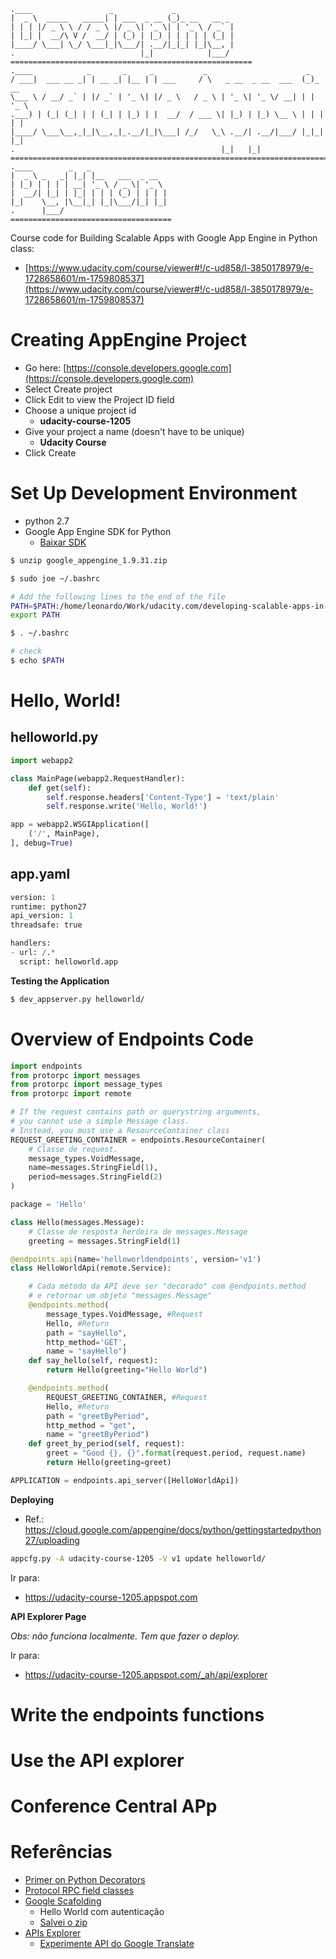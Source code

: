     .____                 _             _             
    |  _ \  _____   _____| | ___  _ __ (_)_ __   __ _
    | | | |/ _ \ \ / / _ \ |/ _ \| '_ \| | '_ \ / _` |
    | |_| |  __/\ V /  __/ | (_) | |_) | | | | | (_| |
    |____/ \___| \_/ \___|_|\___/| .__/|_|_| |_|\__, |
    .                            |_|            |___/
    ======================================================
    .____            _       _     _           _                      _       
    / ___|  ___ __ _| | __ _| |__ | | ___     / \   _ __  _ __  ___  (_)_ __  
    \___ \ / __/ _` | |/ _` | '_ \| |/ _ \   / _ \ | '_ \| '_ \/ __| | | '_ \
    .___) | (_| (_| | | (_| | |_) | |  __/  / ___ \| |_) | |_) \__ \ | | | | |
    |____/ \___\__,_|_|\__,_|_.__/|_|\___| /_/   \_\ .__/| .__/|___/ |_|_| |_|
    .                                              |_|   |_|                  
    ===========================================================================
    .____        _   _                 
    |  _ \ _   _| |_| |__   ___  _ __  
    | |_) | | | | __| '_ \ / _ \| '_ \
    |  __/| |_| | |_| | | | (_) | | | |
    |_|    \__, |\__|_| |_|\___/|_| |_|
    .      |___/                       
    ====================================

Course code for Building Scalable Apps with Google App Engine in Python class:
- [https://www.udacity.com/course/viewer#!/c-ud858/l-3850178979/e-1728658601/m-1759808537](https://www.udacity.com/course/viewer#!/c-ud858/l-3850178979/e-1728658601/m-1759808537)

# Creating AppEngine Project

- Go here: [https://console.developers.google.com](https://console.developers.google.com)
- Select Create project
- Click Edit to view the Project ID field
- Choose a unique project id
    - **udacity-course-1205**
- Give your project a name (doesn't have to be unique)
    - **Udacity Course**
- Click Create

# Set Up Development Environment
- python 2.7
- Google App Engine SDK for Python
    - [Baixar SDK](https://cloud.google.com/appengine/downloads#Google_App_Engine_SDK_for_Python)

```bash
$ unzip google_appengine_1.9.31.zip
```

```bash
$ sudo joe ~/.bashrc

# Add the following lines to the end of the file
PATH=$PATH:/home/leonardo/Work/udacity.com/developing-scalable-apps-in-python/google_appengine/
export PATH

$ . ~/.bashrc

# check
$ echo $PATH
```

# Hello, World!

## helloworld.py

```python
import webapp2

class MainPage(webapp2.RequestHandler):
    def get(self):
        self.response.headers['Content-Type'] = 'text/plain'
        self.response.write('Hello, World!')

app = webapp2.WSGIApplication([
    ('/', MainPage),
], debug=True)
```

## app.yaml

```python
version: 1
runtime: python27
api_version: 1
threadsafe: true

handlers:
- url: /.*
  script: helloworld.app
```
**Testing the Application**
```bash
$ dev_appserver.py helloworld/
```

# Overview of Endpoints Code

```python
import endpoints
from protorpc import messages
from protorpc import message_types
from protorpc import remote

# If the request contains path or querystring arguments,
# you cannot use a simple Message class.
# Instead, you must use a ResourceContainer class
REQUEST_GREETING_CONTAINER = endpoints.ResourceContainer(
    # Classe de request.
    message_types.VoidMessage,
    name=messages.StringField(1),
    period=messages.StringField(2)
)

package = 'Hello'

class Hello(messages.Message):
    # Classe de resposta herdeira de messages.Message
    greeting = messages.StringField(1)

@endpoints.api(name='helloworldendpoints', version='v1')
class HelloWorldApi(remote.Service):

    # Cada método da API deve ser "decorado" com @endpoints.method
    # e retornar um objeto "messages.Message"
    @endpoints.method(
        message_types.VoidMessage, #Request
        Hello, #Return
        path = "sayHello",
        http_method='GET',
        name = "sayHello")
    def say_hello(self, request):
        return Hello(greeting="Hello World")

    @endpoints.method(
        REQUEST_GREETING_CONTAINER, #Request
        Hello, #Return
        path = "greetByPeriod",
        http_method = "get",
        name = "greetByPeriod")
    def greet_by_period(self, request):
        greet = "Good {}, {}".format(request.period, request.name)
        return Hello(greeting=greet)

APPLICATION = endpoints.api_server([HelloWorldApi])
```

**Deploying**

- Ref.: https://cloud.google.com/appengine/docs/python/gettingstartedpython27/uploading

```bash
appcfg.py -A udacity-course-1205 -V v1 update helloworld/
```

Ir para:
* https://udacity-course-1205.appspot.com

**API Explorer Page**

*Obs: não funciona localmente. Tem que fazer o deploy.*

Ir para:
- https://udacity-course-1205.appspot.com/_ah/api/explorer


# Write the endpoints functions

# Use the API explorer

# Conference Central APp

# Referências

- [Primer on Python Decorators](https://realpython.com/blog/python/primer-on-python-decorators/)
- [Protocol RPC field classes](https://cloud.google.com/appengine/docs/python/tools/protorpc/messages/fieldclasses)
- [Google Scafolding](https://github.com/googlearchive/appengine-endpoints-helloendpoints-python)
    - Hello World com autenticação
    - [Salvei o zip](appengine-endpoints-helloendpoints-python-master.zip)
- [APIs Explorer](https://developers.google.com/apis-explorer/#p/)
    - [Experimente API do Google Translate](https://youtu.be/sQyQQaD4-5Y)
